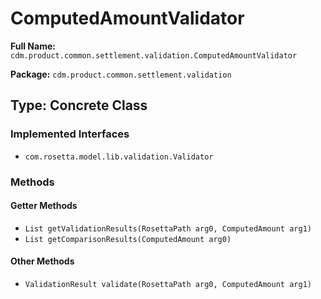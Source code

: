 # ComputedAmountValidator

**Full Name:** `cdm.product.common.settlement.validation.ComputedAmountValidator`

**Package:** `cdm.product.common.settlement.validation`

## Type: Concrete Class

### Implemented Interfaces

- `com.rosetta.model.lib.validation.Validator`

### Methods

#### Getter Methods

- `List getValidationResults(RosettaPath arg0, ComputedAmount arg1)`
- `List getComparisonResults(ComputedAmount arg0)`

#### Other Methods

- `ValidationResult validate(RosettaPath arg0, ComputedAmount arg1)`


